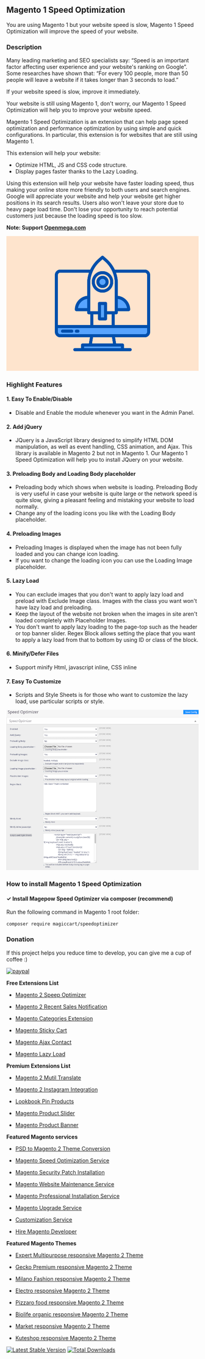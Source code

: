 ## Magento 1 Speed Optimization

You are using Magento 1 but your website speed is slow, Magento 1 Speed ​​Optimization will improve the speed of your website.


### Description

Many leading marketing and SEO specialists say: “Speed ​​is an important factor affecting user experience and your website's ranking on Google”. Some researches have shown that: “For every 100 people, more than 50 people will leave a website if it takes longer than 3 seconds to load.”

If your website speed is slow, improve it immediately.

Your website is still using Magento 1, don't worry, our Magento 1 Speed ​​Optimization will help you to improve your website speed.

Magento 1 Speed Optimization is an extension that can help page speed optimization and performance optimization by using simple and quick configurations. In particular, this extension is for websites that are still using Magento 1.

This extension will help your website:
- Optimize HTML, JS and CSS code structure.
- Display pages faster thanks to the Lazy Loading.

Using this extension will help your website have faster loading speed, thus making your online store more friendly to both users and search engines. Google will appreciate your website and help your website get higher positions in its search results. Users also won't leave your store due to heavy page load time. Don't lose your opportunity to reach potential customers just because the loading speed is too slow.

**Note: Support [Openmega.com](https://www.openmage.org/)**

![speedoptimizer-img](https://github.com/magiccart/magento-speedoptimizer/blob/master/Image/magento-1-speed-optimization-2.jpg)


### Highlight Features

#### 1. Easy To Enable/Disable 
- Disable and Enable the module whenever you want in the Admin Panel.

#### 2. Add jQuery
- JQuery is a JavaScript library designed to simplify HTML DOM manipulation, as well as event handling, CSS animation, and Ajax. This library is available in Magento 2 but not in Magento 1. Our Magento 1 Speed ​​Optimization will help you to install JQuery on your website.
 
#### 3. Preloading Body and Loading Body placeholder
- Preloading body which shows when website is loading. Preloading Body is very useful in case your website is quite large or the network speed is quite slow, giving a pleasant feeling and mistaking your website to load normally.
- Change any of the loading icons you like with the Loading Body placeholder.

#### 4. Preloading Images
- Preloading Images is displayed when the image has not been fully loaded and you can change icon loading.
- If you want to change the loading icon you can use the Loading Image placeholder.
 
#### 5. Lazy Load
- You can exclude images that you don't want to apply lazy load and preload with Exclude Image class. Images with the class you want won't have lazy load and preloading.
- Keep the layout of the website not broken when the images in site aren't loaded completely with Placeholder Images.
- You don't want to apply lazy loading to the page-top such as the header or top banner slider. Regex Block allows setting the place that you want to apply a lazy load from that to bottom by using ID or class of the block. 
 
#### 6. Minify/Defer Files
- Support minify Html, javascript inline, CSS inline
 
#### 7. Easy To Customize
- Scripts and Style Sheets is for those who want to customize the lazy load, use particular scripts or style.

![speedoptimizer-img](https://github.com/magiccart/magento-speedoptimizer/blob/master/Image/magento-1-speed-optimization-1.png)


### How to install Magento 1 Speed Optimization
#### ✓ Install Magepow Speed Optimizer via composer (recommend)
Run the following command in Magento 1 root folder:

```
composer require magiccart/speedoptimizer
```


### Donation

If this project helps you reduce time to develop, you can give me a cup of coffee :) 

[![paypal](https://www.paypalobjects.com/en_US/i/btn/btn_donateCC_LG.gif)](https://www.paypal.com/paypalme/alopay)



**Free Extensions List**

* [Magento 2 Speep Optimizer](https://github.com/magepow/magento2-speedoptimizer)

* [Magento 2 Recent Sales Notification](https://magepow.com/magento-2-recent-sales-notification.html)

* [Magento Categories Extension](https://magepow.com/magento-categories-extension.html)

* [Magento Sticky Cart](https://magepow.com/magento-sticky-cart.html)

* [Magento Ajax Contact](https://magepow.com/magento-ajax-contact-form.html)

* [Magento Lazy Load](https://magepow.com/magento-lazy-load.html)

**Premium Extensions List**

* [Magento 2 Mutil Translate](https://magepow.com/magento-multi-translate.html)

* [Magento 2 Instagram Integration](https://magepow.com/magento-2-instagram.html)

* [Lookbook Pin Products](https://magepow.com/lookbook-pin-products.html)

* [Magento Product Slider](https://magepow.com/magento-product-slider.html)

* [Magento Product Banner](https://magepow.com/magento-banner-slider.html)

**Featured Magento services**

* [PSD to Magento 2 Theme Conversion](https://magepow.com/psd-to-magento-theme-conversion.html)

* [Magento Speed Optimization Service](https://magepow.com/magento-speed-optimization-service.html)

* [Magento Security Patch Installation](https://magepow.com/magento-security-patch-installation.html)

* [Magento Website Maintenance Service](https://magepow.com/website-maintenance-service.html)

* [Magento Professional Installation Service](https://magepow.com/professional-installation-service.html)

* [Magento Upgrade Service](https://magepow.com/magento-upgrade-service.html)

* [Customization Service](https://magepow.com/customization-service.html)

* [Hire Magento Developer](https://magepow.com/hire-magento-developer.html)

**Featured Magento Themes**

* [Expert Multipurpose responsive Magento 2 Theme](https://1.envato.market/c/1314680/275988/4415?u=https://themeforest.net/item/expert-premium-responsive-magento-2-and-1-support-rtl-magento-2-/21667789)

* [Gecko Premium responsive Magento 2 Theme](https://1.envato.market/c/1314680/275988/4415?u=https://themeforest.net/item/gecko-responsive-magento-2-theme-rtl-supported/24677410)

* [Milano Fashion responsive Magento 2 Theme](https://1.envato.market/c/1314680/275988/4415?u=https://themeforest.net/item/milano-fashion-responsive-magento-1-2-theme/12141971)

* [Electro responsive Magento 2 Theme](https://1.envato.market/c/1314680/275988/4415?u=https://themeforest.net/item/electro-responsive-magento-1-2-theme/17042067)

* [Pizzaro food responsive Magento 2 Theme](https://1.envato.market/c/1314680/275988/4415?u=https://themeforest.net/item/pizzaro-food-responsive-magento-1-2-theme/19438157)

* [Biolife organic responsive Magento 2 Theme](https://1.envato.market/c/1314680/275988/4415?u=https://themeforest.net/item/biolife-organic-food-magento-2-theme-rtl-supported/25712510)

* [Market responsive Magento 2 Theme](https://1.envato.market/c/1314680/275988/4415?u=https://themeforest.net/item/market-responsive-magento-2-theme/22997928)

* [Kuteshop responsive Magento 2 Theme](https://1.envato.market/c/1314680/275988/4415?u=https://themeforest.net/item/kuteshop-multipurpose-responsive-magento-1-2-theme/12985435)

[![Latest Stable Version](https://poser.pugx.org/magiccart/magento-speedoptimizer/v/stable)](https://packagist.org/packages/magiccart/magento-speedoptimizer)
[![Total Downloads](https://poser.pugx.org/magiccart/magento-speedoptimizer/downloads)](https://packagist.org/packages/magiccart/magento-speedoptimizer)
